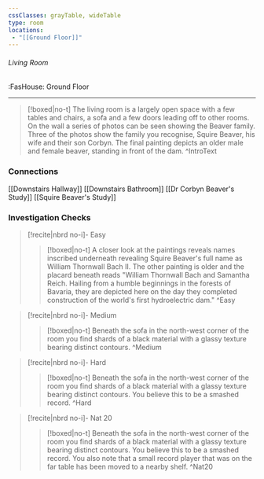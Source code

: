 ```yaml
---
cssClasses: grayTable, wideTable
type: room
locations:
 - "[[Ground Floor]]"
---
```

###### Living Room
<span class="sub2">:FasHouse: Ground Floor</span>

---

> [!boxed|no-t]
> The living room is a largely open space with a few tables and chairs, a sofa and a few doors leading off to other rooms. On the wall a series of photos can be seen showing the Beaver family. Three of the photos show the family you recognise, Squire Beaver, his wife and their son Corbyn. The final painting depicts an older male and female beaver, standing in front of the dam.
>^IntroText
	
### Connections
[[Downstairs Hallway]]
[[Downstairs Bathroom]]
[[Dr Corbyn Beaver's Study]]
[[Squire Beaver's Study]]

### Investigation Checks

> [!recite|nbrd no-i]- Easy
> <br>
> 
>> [!boxed|no-t]
>> A closer look at the paintings reveals names inscribed underneath revealing Squire Beaver's full name as William Thornwall Bach II. The other painting is older and the placard beneath reads "William Thornwall Bach and Samantha Reich. Hailing from a humble beginnings in the forests of Bavaria, they are depicted here on the day they completed construction of the world's first hydroelectric dam."
>^Easy

> [!recite|nbrd no-i]- Medium
> <br>
> 
>> [!boxed|no-t]
>> Beneath the sofa in the north-west corner of the room you find shards of a black material with a glassy texture bearing distinct contours.
>^Medium

> [!recite|nbrd no-i]- Hard
> <br>
> 
>> [!boxed|no-t]
>> Beneath the sofa in the north-west corner of the room you find shards of a black material with a glassy texture bearing distinct contours. You believe this to be a smashed record.
>^Hard

> [!recite|nbrd no-i]- Nat 20
> <br>
> 
>> [!boxed|no-t]
>> Beneath the sofa in the north-west corner of the room you find shards of a black material with a glassy texture bearing distinct contours. You believe this to be a smashed record. You also note that a small record player that was on the far table has been moved to a nearby shelf.
>^Nat20


